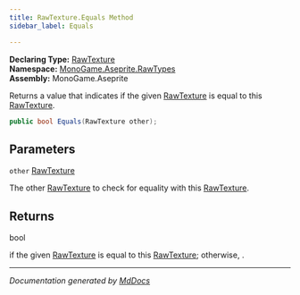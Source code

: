 ```yaml
---
title: RawTexture.Equals Method
sidebar_label: Equals

---
```


**Declaring Type:** [RawTexture](../)  
**Namespace:** [MonoGame.Aseprite.RawTypes](../../)  
**Assembly:** MonoGame.Aseprite

Returns a value that indicates if the given [RawTexture](../) is equal to this [RawTexture](../).

```csharp
public bool Equals(RawTexture other);
```

## Parameters

`other`  [RawTexture](../)

The other [RawTexture](../) to check for equality with this [RawTexture](../).

## Returns

bool

 if the given [RawTexture](../) is equal to this [RawTexture](../); otherwise, .

___

*Documentation generated by [MdDocs](https://github.com/ap0llo/mddocs)*
